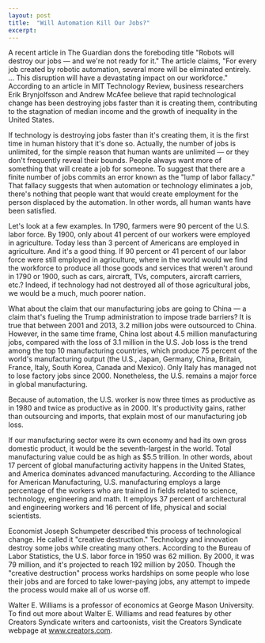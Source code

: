 ```yaml
---
layout: post
title:  "Will Automation Kill Our Jobs?"
excerpt:
---
```




A recent article in The Guardian dons the foreboding title "Robots will destroy our jobs — and we're not ready for it." The article claims, "For every job created by robotic automation, several more will be eliminated entirely. ... This disruption will have a devastating impact on our workforce." According to an article in MIT Technology Review, business researchers Erik Brynjolfsson and Andrew McAfee believe that rapid technological change has been destroying jobs faster than it is creating them, contributing to the stagnation of median income and the growth of inequality in the United States.

If technology is destroying jobs faster than it's creating them, it is the first time in human history that it's done so. Actually, the number of jobs is unlimited, for the simple reason that human wants are unlimited — or they don't frequently reveal their bounds. People always want more of something that will create a job for someone. To suggest that there are a finite number of jobs commits an error known as the "lump of labor fallacy." That fallacy suggests that when automation or technology eliminates a job, there's nothing that people want that would create employment for the person displaced by the automation. In other words, all human wants have been satisfied.

Let's look at a few examples. In 1790, farmers were 90 percent of the U.S. labor force. By 1900, only about 41 percent of our workers were employed in agriculture. Today less than 3 percent of Americans are employed in agriculture. And it's a good thing. If 90 percent or 41 percent of our labor force were still employed in agriculture, where in the world would we find the workforce to produce all those goods and services that weren't around in 1790 or 1900, such as cars, aircraft, TVs, computers, aircraft carriers, etc.? Indeed, if technology had not destroyed all of those agricultural jobs, we would be a much, much poorer nation.

What about the claim that our manufacturing jobs are going to China — a claim that's fueling the Trump administration to impose trade barriers? It is true that between 2001 and 2013, 3.2 million jobs were outsourced to China. However, in the same time frame, China lost about 4.5 million manufacturing jobs, compared with the loss of 3.1 million in the U.S. Job loss is the trend among the top 10 manufacturing countries, which produce 75 percent of the world's manufacturing output (the U.S., Japan, Germany, China, Britain, France, Italy, South Korea, Canada and Mexico). Only Italy has managed not to lose factory jobs since 2000. Nonetheless, the U.S. remains a major force in global manufacturing.

Because of automation, the U.S. worker is now three times as productive as in 1980 and twice as productive as in 2000. It's productivity gains, rather than outsourcing and imports, that explain most of our manufacturing job loss.



If our manufacturing sector were its own economy and had its own gross domestic product, it would be the seventh-largest in the world. Total manufacturing value could be as high as $5.5 trillion. In other words, about 17 percent of global manufacturing activity happens in the United States, and America dominates advanced manufacturing. According to the Alliance for American Manufacturing, U.S. manufacturing employs a large percentage of the workers who are trained in fields related to science, technology, engineering and math. It employs 37 percent of architectural and engineering workers and 16 percent of life, physical and social scientists.

Economist Joseph Schumpeter described this process of technological change. He called it "creative destruction." Technology and innovation destroy some jobs while creating many others. According to the Bureau of Labor Statistics, the U.S. labor force in 1950 was 62 million. By 2000, it was 79 million, and it's projected to reach 192 million by 2050. Though the "creative destruction" process works hardships on some people who lose their jobs and are forced to take lower-paying jobs, any attempt to impede the process would make all of us worse off.

Walter E. Williams is a professor of economics at George Mason University. To find out more about Walter E. Williams and read features by other Creators Syndicate writers and cartoonists, visit the Creators Syndicate webpage at www.creators.com.

